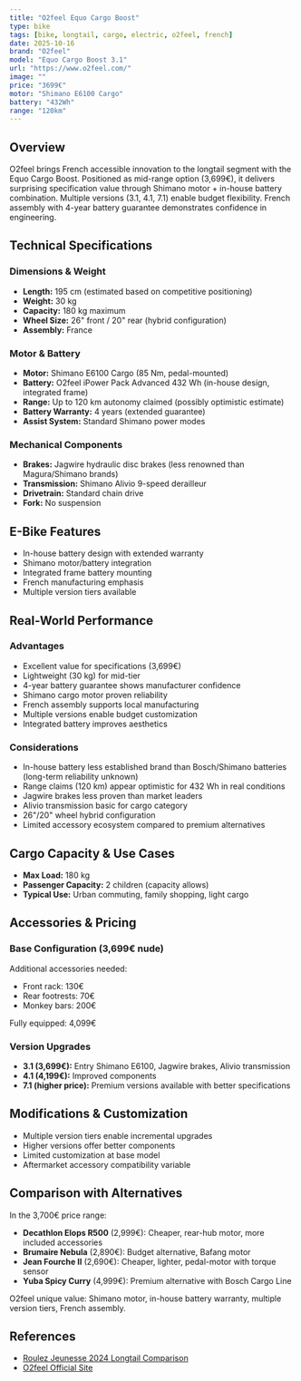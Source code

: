 ```yaml
---
title: "O2feel Equo Cargo Boost"
type: bike
tags: [bike, longtail, cargo, electric, o2feel, french]
date: 2025-10-16
brand: "O2feel"
model: "Equo Cargo Boost 3.1"
url: "https://www.o2feel.com/"
image: ""
price: "3699€"
motor: "Shimano E6100 Cargo"
battery: "432Wh"
range: "120km"
---
```


## Overview

O2feel brings French accessible innovation to the longtail segment with the Equo Cargo Boost. Positioned as mid-range option (3,699€), it delivers surprising specification value through Shimano motor + in-house battery combination. Multiple versions (3.1, 4.1, 7.1) enable budget flexibility. French assembly with 4-year battery guarantee demonstrates confidence in engineering.

## Technical Specifications

### Dimensions & Weight

- **Length:** 195 cm (estimated based on competitive positioning)
- **Weight:** 30 kg
- **Capacity:** 180 kg maximum
- **Wheel Size:** 26" front / 20" rear (hybrid configuration)
- **Assembly:** France

### Motor & Battery

- **Motor:** Shimano E6100 Cargo (85 Nm, pedal-mounted)
- **Battery:** O2feel iPower Pack Advanced 432 Wh (in-house design, integrated frame)
- **Range:** Up to 120 km autonomy claimed (possibly optimistic estimate)
- **Battery Warranty:** 4 years (extended guarantee)
- **Assist System:** Standard Shimano power modes

### Mechanical Components

- **Brakes:** Jagwire hydraulic disc brakes (less renowned than Magura/Shimano brands)
- **Transmission:** Shimano Alivio 9-speed derailleur
- **Drivetrain:** Standard chain drive
- **Fork:** No suspension

## E-Bike Features

- In-house battery design with extended warranty
- Shimano motor/battery integration
- Integrated frame battery mounting
- French manufacturing emphasis
- Multiple version tiers available

## Real-World Performance

### Advantages

- Excellent value for specifications (3,699€)
- Lightweight (30 kg) for mid-tier
- 4-year battery guarantee shows manufacturer confidence
- Shimano cargo motor proven reliability
- French assembly supports local manufacturing
- Multiple versions enable budget customization
- Integrated battery improves aesthetics

### Considerations

- In-house battery less established brand than Bosch/Shimano batteries (long-term reliability unknown)
- Range claims (120 km) appear optimistic for 432 Wh in real conditions
- Jagwire brakes less proven than market leaders
- Alivio transmission basic for cargo category
- 26"/20" wheel hybrid configuration
- Limited accessory ecosystem compared to premium alternatives

## Cargo Capacity & Use Cases

- **Max Load:** 180 kg
- **Passenger Capacity:** 2 children (capacity allows)
- **Typical Use:** Urban commuting, family shopping, light cargo

## Accessories & Pricing

### Base Configuration (3,699€ nude)

Additional accessories needed:

- Front rack: 130€
- Rear footrests: 70€
- Monkey bars: 200€

Fully equipped: 4,099€

### Version Upgrades

- **3.1 (3,699€):** Entry Shimano E6100, Jagwire brakes, Alivio transmission
- **4.1 (4,199€):** Improved components
- **7.1 (higher price):** Premium versions available with better specifications

## Modifications & Customization

- Multiple version tiers enable incremental upgrades
- Higher versions offer better components
- Limited customization at base model
- Aftermarket accessory compatibility variable

## Comparison with Alternatives

In the 3,700€ price range:

- **Decathlon Elops R500** (2,999€): Cheaper, rear-hub motor, more included accessories
- **Brumaire Nebula** (2,890€): Budget alternative, Bafang motor
- **Jean Fourche II** (2,690€): Cheaper, lighter, pedal-motor with torque sensor
- **Yuba Spicy Curry** (4,999€): Premium alternative with Bosch Cargo Line

O2feel unique value: Shimano motor, in-house battery warranty, multiple version tiers, French assembly.

## References

- [Roulez Jeunesse 2024 Longtail Comparison](https://blog.roulezjeunesse.com/comparatif-2023-des-meilleurs-velos-longtails-electriques/)
- [O2feel Official Site](https://www.o2feel.com/)
